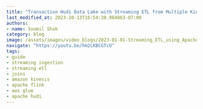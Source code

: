```yaml
---
title: "Transaction Hudi Data Lake with Streaming ETL from Multiple Kinesis Streams & Joining using Flink"
last_modified_at: 2023-10-13T16:54:38.964863-07:00
authors:
- name: Soumil Shah
category: blog
image: /assets/images/video_blogs/2023-01-01-Streaming_ETL_using_Apache_Flink_joining_multiple_Kinesis_streams_Demo.png
navigate: "https://youtu.be/hm2LKBCGTcU"
tags:
- guide
- streaming ingestion
- streaming etl
- joins
- amazon kinesis
- apache flink
- aws glue
- apache hudi
---
```

